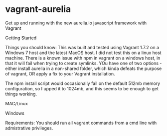 # vagrant-aurelia
Get up and running with the new aurelia.io javascript framework with Vagrant

Getting Started

Things you should know:
This was built and tested using Vagrant 1.7.2 on a Windows 7 host and the latest MacOS host. I did not test this on a linux host machine.  There is a known issue with npm in vagrant on a windows host, in that it will fail when trying to create symlinks.  YOu have one of two options - either install aurelia in a non-shared folder, which kinda defeats the purpose of vagrant, OR apply a fix to your Vagrant installation. 

The npm install script would occasionally fail on the default 512mb memory configuration, so I upped it to 1024mb, and this seems to be enough to get things working.

MAC/Linux


Windows

Requirements:
  You should run all vagrant commands from a cmd line with admistrative privileges.
  
